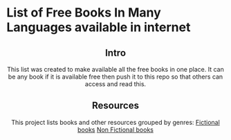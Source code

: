 # List of Free Books In Many Languages available in internet

<div align="center" markdown="1">

## Intro

This list was created to make available all the free books in one place. It can be any book if it is available free then push it to this repo so that others can access and read this.
## Resources

This project lists books and other resources grouped by genres:
[Fictional books](books/fiction-books.md)
[Non Fictional books](books/Non-Fictional-books.md)
